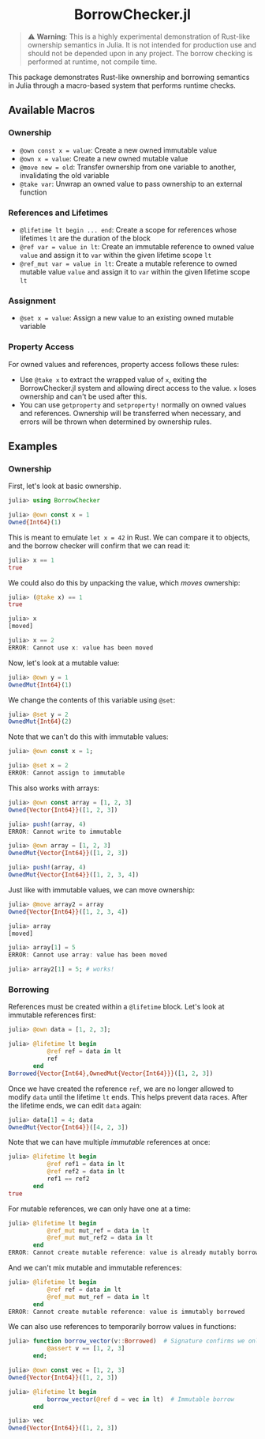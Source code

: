 <div align="center">

# BorrowChecker.jl

</div>

> ⚠️ **Warning**: This is a highly experimental demonstration of Rust-like ownership semantics in Julia. It is not intended for production use and should not be depended upon in any project. The borrow checking is performed at runtime, not compile time.

This package demonstrates Rust-like ownership and borrowing semantics in Julia through a macro-based system that performs runtime checks.

## Available Macros

### Ownership

- `@own const x = value`: Create a new owned immutable value
- `@own x = value`: Create a new owned mutable value
- `@move new = old`: Transfer ownership from one variable to another, invalidating the old variable
- `@take var`: Unwrap an owned value to pass ownership to an external function

### References and Lifetimes

- `@lifetime lt begin ... end`: Create a scope for references whose lifetimes `lt` are the duration of the block
- `@ref var = value in lt`: Create an immutable reference to owned value `value` and assign it to `var` within the given lifetime scope `lt`
- `@ref_mut var = value in lt`: Create a mutable reference to owned mutable value `value` and assign it to `var` within the given lifetime scope `lt`

### Assignment

- `@set x = value`: Assign a new value to an existing owned mutable variable

### Property Access

For owned values and references, property access follows these rules:

- Use `@take x` to extract the wrapped value of `x`, exiting the BorrowChecker.jl system and allowing direct access to the value. `x` loses ownership and can't be used after this.
- You can use `getproperty` and `setproperty!` normally on owned values and references. Ownership will be transferred when necessary, and errors will be thrown when determined by ownership rules.

## Examples

### Ownership

First, let's look at basic ownership.

```julia
julia> using BorrowChecker

julia> @own const x = 1
Owned{Int64}(1)
```

This is meant to emulate `let x = 42` in Rust.
We can compare it to objects, and the borrow checker will
confirm that we can read it:

```julia
julia> x == 1
true
```

We could also do this by unpacking the value, which _moves_
ownership:

```julia
julia> (@take x) == 1
true

julia> x
[moved]

julia> x == 2
ERROR: Cannot use x: value has been moved
```

Now, let's look at a mutable value:

```julia
julia> @own y = 1
OwnedMut{Int64}(1)
```

We change the contents of this variable using `@set`:

```julia
julia> @set y = 2
OwnedMut{Int64}(2)
```

Note that we can't do this with immutable values:

```julia
julia> @own const x = 1;

julia> @set x = 2
ERROR: Cannot assign to immutable
```

This also works with arrays:

```julia
julia> @own const array = [1, 2, 3]
Owned{Vector{Int64}}([1, 2, 3])

julia> push!(array, 4)
ERROR: Cannot write to immutable

julia> @own array = [1, 2, 3]
OwnedMut{Vector{Int64}}([1, 2, 3])

julia> push!(array, 4)
OwnedMut{Vector{Int64}}([1, 2, 3, 4])
```

Just like with immutable values, we can move ownership:

```julia
julia> @move array2 = array
Owned{Vector{Int64}}([1, 2, 3, 4])

julia> array
[moved]

julia> array[1] = 5
ERROR: Cannot use array: value has been moved

julia> array2[1] = 5; # works!
```

### Borrowing

References must be created within a `@lifetime` block. Let's look at
immutable references first:

```julia
julia> @own data = [1, 2, 3];

julia> @lifetime lt begin
           @ref ref = data in lt
           ref
       end
Borrowed{Vector{Int64},OwnedMut{Vector{Int64}}}([1, 2, 3])
```

Once we have created the reference `ref`, we are no longer allowed to modify
`data` until the lifetime `lt` ends. This helps prevent data races.
After the lifetime ends, we can edit `data` again:

```julia
julia> data[1] = 4; data
OwnedMut{Vector{Int64}}([4, 2, 3])
```

Note that we can have multiple _immutable_ references at once:

```julia
julia> @lifetime lt begin
           @ref ref1 = data in lt
           @ref ref2 = data in lt
           ref1 == ref2
       end
true
```

For mutable references, we can only have one at a time:

```julia
julia> @lifetime lt begin
           @ref_mut mut_ref = data in lt
           @ref_mut mut_ref2 = data in lt
       end
ERROR: Cannot create mutable reference: value is already mutably borrowed
```

And we can't mix mutable and immutable references:

```julia
julia> @lifetime lt begin
           @ref ref = data in lt
           @ref_mut mut_ref = data in lt
       end
ERROR: Cannot create mutable reference: value is immutably borrowed
```

We can also use references to temporarily borrow values in functions:

```julia
julia> function borrow_vector(v::Borrowed)  # Signature confirms we only need immutable references
           @assert v == [1, 2, 3]
       end;

julia> @own const vec = [1, 2, 3]
Owned{Vector{Int64}}([1, 2, 3])

julia> @lifetime lt begin
           borrow_vector(@ref d = vec in lt)  # Immutable borrow
       end

julia> vec
Owned{Vector{Int64}}([1, 2, 3])
```

